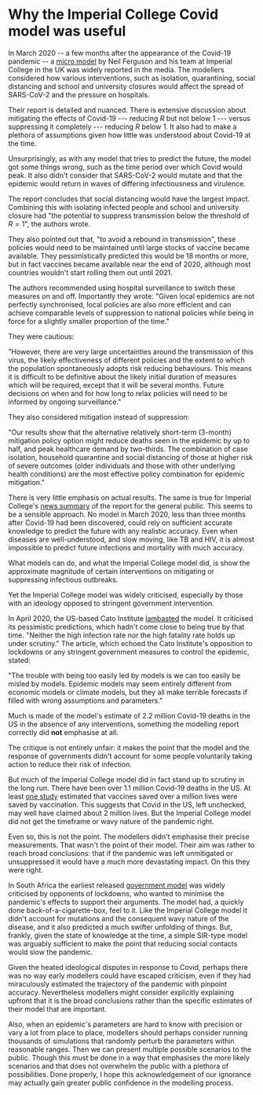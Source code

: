 # Why the Imperial College Covid model was useful

In March 2020 -- a few months after the appearance of the Covid-19 pandemic -- a
[micro
model](https://www.imperial.ac.uk/media/imperial-college/medicine/mrc-gida/2020-03-16-COVID19-Report-9.pdf)
by Neil Ferguson and his team at Imperial College</a> in the UK was widely
reported in the media. The modellers considered how various interventions, such
as isolation, quarantining, social distancing and school and university closures
would affect the spread of SARS-CoV-2 and the pressure on hospitals.

Their report is detailed and nuanced. There is extensive discussion about
mitigating the effects of Covid-19 --- reducing $R$ but not below 1 --- versus
suppressing it completely --- reducing $R$ below 1. It also had to make a plethora
of assumptions given how little was understood about Covid-19 at the time.

Unsurprisingly, as with any model that tries to predict the future, the model
got some things wrong, such as the time period over which Covid would peak. It
also didn't consider that SARS-CoV-2 would mutate and that the epidemic would
return in waves of differing infectiousness and virulence.

The report concludes that social distancing would have the largest impact.
Combining this with isolating infected people and school and university closure
had "the potential to suppress transmission below the threshold of $R=1$", the
authors wrote.

They also pointed out that, "to avoid a rebound in transmission", these policies
would need to be maintained until large stocks of vaccine became available. They
pessimistically predicted this would be 18 months or more, but in fact vaccines
became available near the end of 2020, although most countries wouldn't start
rolling them out until 2021.

The authors recommended using hospital surveillance to switch these measures on
and off. Importantly they wrote: "Given local epidemics are not perfectly
synchronised, local policies are also more efficient and can achieve comparable
levels of suppression to national policies while being in force for a slightly
smaller proportion of the time."

They were cautious:

"However, there are very large uncertainties around the transmission of this
virus, the likely effectiveness of different policies and the extent to which
the population spontaneously adopts risk reducing behaviours. This means it is
difficult to be definitive about the likely initial duration of measures which
will be required, except that it will be several months. Future decisions on
when and for how long to relax policies will need to be informed by ongoing
surveillance."

They also considered mitigation instead of suppression:

"Our results show that the alternative relatively short-term (3-month)
mitigation policy option might reduce deaths seen in the epidemic by up to half,
and peak healthcare demand by two-thirds. The combination of case isolation,
household quarantine and social distancing of those at higher risk of severe
outcomes (older individuals and those with other underlying health conditions)
are the most effective policy combination for epidemic mitigation."

There is very little emphasis on actual results. The same is true for Imperial
College's [news
summary](https://www.imperial.ac.uk/news/196234/covid-19-imperial-researchers-model-likely-impact/)
of the report for the general public. This seems to be a sensible approach. No
model in March 2020, less than three months after Covid-19 had been discovered,
could rely on sufficient accurate knowledge to predict the future with any
realistic accuracy. Even when diseases are well-understood, and slow moving,
like TB and HIV, it is almost impossible to predict future infections and
mortality with much accuracy.

What models can do, and what the Imperial College model did, is show the
approximate magnitude of certain interventions on mitigating or suppressing
infectious outbreaks.

Yet the Imperial College model was widely criticised, especially by those with
an ideology opposed to stringent government intervention.

In April 2020, the US-based Cato Institute
[lambasted](https://www.cato.org/blog/how-one-model-simulated-22-million-us-deaths-covid-19)
the model. It criticised its pessimistic predictions, which hadn't come close to
being true by that time. "Neither the high infection rate nor the high fatality
rate holds up under scrutiny." The article, which echoed the Cato Institute's
opposition to lockdowns or any stringent government measures to control the
epidemic, stated:

"The trouble with being too easily led by models is we can too easily be misled
by models. Epidemic models may seem entirely different from economic models or
climate models, but they all make terrible forecasts if filled with wrong
assumptions and parameters."

Much is made of the model's estimate of 2.2 million Covid-19 deaths in the US in
the absence of any interventions, something the modelling report correctly did
**not** emphasise at all.

The critique is not entirely unfair: it makes the point that the model and the
response of governments didn't account for some people voluntarily taking action
to reduce their risk of infection.

But much of the Imperial College model did in fact stand up to scrutiny in the
long run. There have been over 1.1 million Covid-19 deaths in the US. At least
[one
study](https://www.commonwealthfund.org/publications/issue-briefs/2021/dec/us-covid-19-vaccination-program-one-year-how-many-deaths-and)
estimated that vaccines saved over a million lives were saved by vaccination.
This suggests that Covid in the US, left unchecked, may well have claimed about
2 million lives. But the Imperial College model did not get the timeframe or
wavy nature of the pandemic right.

Even so, this is not the point. The modellers didn't emphasise their precise
measurements. That wasn't the point of their model. Their aim was rather to
reach broad conclusions: that if the pandemic was left unmitigated or
unsuppressed it would have a much more devastating impact. On this they were
right.

In South Africa the earliest released [government
model](https://www.groundup.org.za/article/heres-what-models-predict-about-covid-19/)
was widely criticised by opponents of lockdowns, who wanted to minimise the
pandemic's effects to support their arguments. The model had, a quickly done
back-of-a-cigarette-box, feel to it. Like the Imperial College model it didn't
account for mutations and the consequent wavy nature of the disease, and it also
predicted a much swifter unfolding of things. But, frankly, given the state of
knowledge at the time, a simple SIR-type model was arguably sufficient to make
the point that reducing social contacts would slow the pandemic.

Given the heated ideological disputes in response to Covid, perhaps there was no
way early modellers could have escaped criticism, even if they had miraculously
estimated the trajectory of the pandemic with pinpoint accuracy. Nevertheless
modellers might consider explicitly explaining upfront that it is the broad
conclusions rather than the specific estimates of their model that are
important.

Also, when an epidemic's parameters are hard to know with precision or vary a
lot from place to place, modellers should perhaps consider running thousands of
simulations that randomly perturb the parameters within reasonable ranges. Then
we can present multiple possible scenarios to the public. Though this must be
done in a way that emphasises the more likely scenarios and that does not
overwhelm the public with a plethora of possibilities. Done properly, I hope
this acknowledgement of our ignorance may actually gain greater public
confidence in the modelling process.

